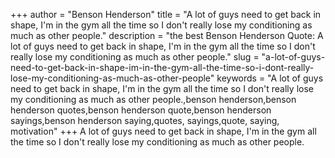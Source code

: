 +++
author = "Benson Henderson"
title = "A lot of guys need to get back in shape, I'm in the gym all the time so I don't really lose my conditioning as much as other people."
description = "the best Benson Henderson Quote: A lot of guys need to get back in shape, I'm in the gym all the time so I don't really lose my conditioning as much as other people."
slug = "a-lot-of-guys-need-to-get-back-in-shape-im-in-the-gym-all-the-time-so-i-dont-really-lose-my-conditioning-as-much-as-other-people"
keywords = "A lot of guys need to get back in shape, I'm in the gym all the time so I don't really lose my conditioning as much as other people.,benson henderson,benson henderson quotes,benson henderson quote,benson henderson sayings,benson henderson saying,quotes, sayings,quote, saying, motivation"
+++
A lot of guys need to get back in shape, I'm in the gym all the time so I don't really lose my conditioning as much as other people.
